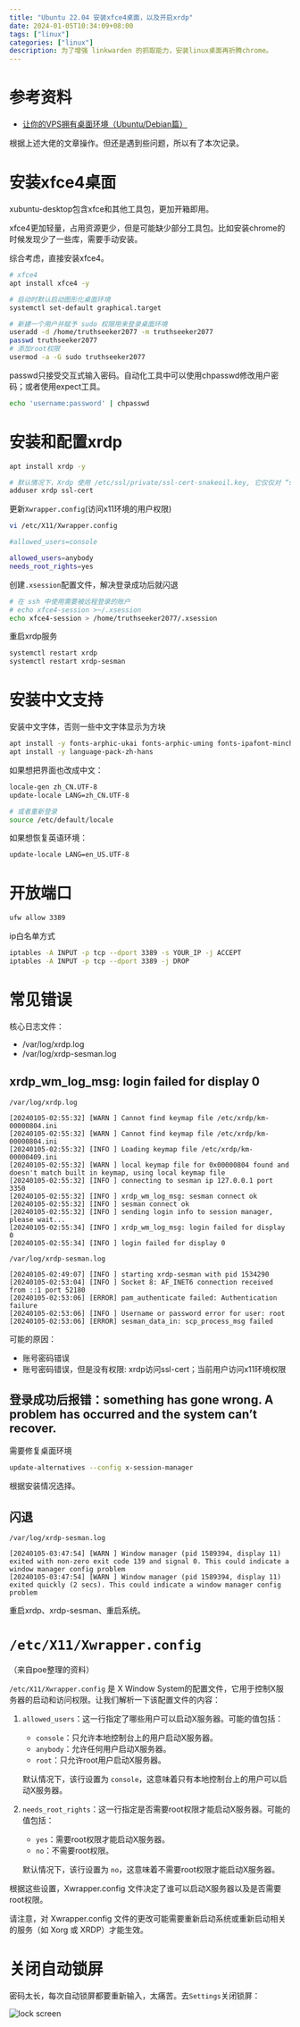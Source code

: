 ```yaml
---
title: "Ubuntu 22.04 安装xfce4桌面，以及开启xrdp"
date: 2024-01-05T10:34:09+08:00
tags: ["linux"]
categories: ["linux"]
description: 为了增强 linkwarden 的抓取能力，安装linux桌面再折腾chrome。
---
```



# 参考资料

- [让你的VPS拥有桌面环境（Ubuntu/Debian篇）](https://pickstar.today/2023/01/%E8%AE%A9%E4%BD%A0%E7%9A%84vps%E6%8B%A5%E6%9C%89%E6%A1%8C%E9%9D%A2%E7%8E%AF%E5%A2%83%EF%BC%88ubuntu-debian%E7%AF%87%EF%BC%89/)

根据上述大佬的文章操作。但还是遇到些问题，所以有了本次记录。

# 安装xfce4桌面


xubuntu-desktop包含xfce和其他工具包，更加开箱即用。

xfce4更加轻量，占用资源更少，但是可能缺少部分工具包。比如安装chrome的时候发现少了一些库，需要手动安装。

综合考虑，直接安装xfce4。

```bash
# xfce4
apt install xfce4 -y

# 启动时默认启动图形化桌面环境
systemctl set-default graphical.target

# 新建一个用户并赋予 sudo 权限用来登录桌面环境
useradd -d /home/truthseeker2077 -m truthseeker2077
passwd truthseeker2077
# 添加root权限
usermod -a -G sudo truthseeker2077
```

passwd只接受交互式输入密码。自动化工具中可以使用chpasswd修改用户密码；或者使用expect工具。
```bash
echo 'username:password' | chpasswd
```

# 安装和配置xrdp

```bash
apt install xrdp -y

# 默认情况下，Xrdp 使用 /etc/ssl/private/ssl-cert-snakeoil.key, 它仅仅对 “ssl-cert” 用户组成语可读。运行下面的命令，将 xrdp 用户添加到这个用户组
adduser xrdp ssl-cert  
```

更新`Xwrapper.config`(访问x11环境的用户权限)
```bash
vi /etc/X11/Xwrapper.config

#allowed_users=console

allowed_users=anybody
needs_root_rights=yes
```


创建`.xsession`配置文件，解决登录成功后就闪退
```bash
# 在 ssh 中使用需要被远程登录的账户
# echo xfce4-session >~/.xsession
echo xfce4-session > /home/truthseeker2077/.xsession
```


重启xrdp服务
```bash
systemctl restart xrdp
systemctl restart xrdp-sesman
```

# 安装中文支持

安装中文字体，否则一些中文字体显示为方块
```bash
apt install -y fonts-arphic-ukai fonts-arphic-uming fonts-ipafont-mincho fonts-ipafont-gothic fonts-unfonts-core 
apt install -y language-pack-zh-hans
```

如果想把界面也改成中文：
```bash
locale-gen zh_CN.UTF-8
update-locale LANG=zh_CN.UTF-8

# 或者重新登录
source /etc/default/locale
```

如果想恢复英语环境：
```bash
update-locale LANG=en_US.UTF-8
```


# 开放端口

```bash
ufw allow 3389
```


ip白名单方式
```bash
iptables -A INPUT -p tcp --dport 3389 -s YOUR_IP -j ACCEPT
iptables -A INPUT -p tcp --dport 3389 -j DROP
```

# 常见错误

核心日志文件：
- /var/log/xrdp.log
- /var/log/xrdp-sesman.log

## xrdp_wm_log_msg: login failed for display 0

`/var/log/xrdp.log`
```log
[20240105-02:55:32] [WARN ] Cannot find keymap file /etc/xrdp/km-00000804.ini
[20240105-02:55:32] [WARN ] Cannot find keymap file /etc/xrdp/km-00000804.ini
[20240105-02:55:32] [INFO ] Loading keymap file /etc/xrdp/km-00000409.ini
[20240105-02:55:32] [WARN ] local keymap file for 0x00000804 found and doesn't match built in keymap, using local keymap file
[20240105-02:55:32] [INFO ] connecting to sesman ip 127.0.0.1 port 3350
[20240105-02:55:32] [INFO ] xrdp_wm_log_msg: sesman connect ok
[20240105-02:55:32] [INFO ] sesman connect ok
[20240105-02:55:32] [INFO ] sending login info to session manager, please wait...
[20240105-02:55:34] [INFO ] xrdp_wm_log_msg: login failed for display 0
[20240105-02:55:34] [INFO ] login failed for display 0
```


`/var/log/xrdp-sesman.log`
```log
[20240105-02:49:07] [INFO ] starting xrdp-sesman with pid 1534290
[20240105-02:53:04] [INFO ] Socket 8: AF_INET6 connection received from ::1 port 52180
[20240105-02:53:06] [ERROR] pam_authenticate failed: Authentication failure
[20240105-02:53:06] [INFO ] Username or password error for user: root
[20240105-02:53:06] [ERROR] sesman_data_in: scp_process_msg failed
```

可能的原因：
- 账号密码错误
- 账号密码错误，但是没有权限: xrdp访问ssl-cert；当前用户访问x11环境权限



## 登录成功后报错：something has gone wrong. A problem has occurred and the system can’t recover.

需要修复桌面环境
```bash
update-alternatives --config x-session-manager
```
根据安装情况选择。

## 闪退

`/var/log/xrdp-sesman.log`

```log
[20240105-03:47:54] [WARN ] Window manager (pid 1589394, display 11) exited with non-zero exit code 139 and signal 0. This could indicate a window manager config problem
[20240105-03:47:54] [WARN ] Window manager (pid 1589394, display 11) exited quickly (2 secs). This could indicate a window manager config problem
```


重启xrdp、xrdp-sesman、重启系统。


# `/etc/X11/Xwrapper.config`

（来自poe整理的资料）

`/etc/X11/Xwrapper.config` 是 X Window System的配置文件，它用于控制X服务器的启动和访问权限。让我们解析一下该配置文件的内容：

1. `allowed_users`：这一行指定了哪些用户可以启动X服务器。可能的值包括：

   - `console`：只允许本地控制台上的用户启动X服务器。
   - `anybody`：允许任何用户启动X服务器。
   - `root`：只允许root用户启动X服务器。

   默认情况下，该行设置为 `console`，这意味着只有本地控制台上的用户可以启动X服务器。

2. `needs_root_rights`：这一行指定是否需要root权限才能启动X服务器。可能的值包括：

   - `yes`：需要root权限才能启动X服务器。
   - `no`：不需要root权限。

   默认情况下，该行设置为 `no`，这意味着不需要root权限才能启动X服务器。

根据这些设置，Xwrapper.config 文件决定了谁可以启动X服务器以及是否需要root权限。

请注意，对 Xwrapper.config 文件的更改可能需要重新启动系统或重新启动相关的服务（如 Xorg 或 XRDP）才能生效。

# 关闭自动锁屏

密码太长，每次自动锁屏都要重新输入，太痛苦。去`Settings`关闭锁屏：

![lock screen](lock-screen.png)


